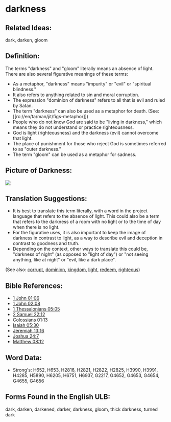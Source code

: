 # darkness

## Related Ideas:

dark, darken, gloom

## Definition:

The terms "darkness" and "gloom" literally means an absence of light. There are also several figurative meanings of these terms:

* As a metaphor, "darkness" means "impurity" or "evil" or "spiritual blindness."
* It also refers to anything related to sin and moral corruption.
* The expression "dominion of darkness" refers to all that is evil and ruled by Satan.
* The term "darkness" can also be used as a metaphor for death. (See: [[rc://en/ta/man/jit/figs-metaphor]])
* People who do not know God are said to be "living in darkness," which means they do not understand or practice righteousness.
* God is light (righteousness) and the darkness (evil) cannot overcome that light.
* The place of punishment for those who reject God is sometimes referred to as "outer darkness."
* The term "gloom" can be used as a metaphor for sadness.

## Picture of Darkness:

<a href="https://content.bibletranslationtools.org/WycliffeAssociates/en_tw/raw/branch/master/PNGs/d/Darkness.png"><img src="https://content.bibletranslationtools.org/WycliffeAssociates/en_tw/raw/branch/master/PNGs/d/Darkness.png" ></a>

## Translation Suggestions:

* It is best to translate this term literally, with a word in the project language that refers to the absence of light. This could also be a term that refers to the darkness of a room with no light or to the time of day when there is no light.
* For the figurative uses, it is also important to keep the image of darkness in contrast to light, as a way to describe evil and deception in contrast to goodness and truth.
* Depending on the context, other ways to translate this could be, "darkness of night" (as opposed to "light of day") or "not seeing anything, like at night" or "evil, like a dark place".

(See also: [corrupt](../other/corrupt.md), [dominion](../kt/dominion.md), [kingdom](../other/kingdom.md), [light](../other/light.md), [redeem](../kt/redeem.md), [righteous](../kt/righteous.md))

## Bible References:

* [1 John 01:06](rc://en/tn/help/1jn/01/06)
* [1 John 02:08](rc://en/tn/help/1jn/02/08)
* [1 Thessalonians 05:05](rc://en/tn/help/1th/05/05)
* [2 Samuel 22:12](rc://en/tn/help/2sa/22/12)
* [Colossians 01:13](rc://en/tn/help/col/01/13)
* [Isaiah 05:30](rc://en/tn/help/isa/05/30)
* [Jeremiah 13:16](rc://en/tn/help/jer/13/16)
* [Joshua 24:7](rc://en/tn/help/jos/24/07)
* [Matthew 08:12](rc://en/tn/help/mat/08/12)

## Word Data:

* Strong's: H652, H653, H2816, H2821, H2822, H2825, H3990, H3991, H4285, H5890, H6205, H6751, H6937, G2217, G4652, G4653, G4654, G4655, G4656

## Forms Found in the English ULB:

dark, darken, darkened, darker, darkness, gloom, thick darkness, turned dark
